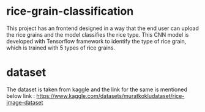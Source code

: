 # rice-grain-classification
This project has an frontend designed in a way that the end user can upload the rice grains and the model classifies the rice type.
This CNN model is developed with Tensorflow framework to identify the type of rice grain, which is trained with 5 types of rice grains. 

# dataset
The dataset is taken from kaggle and the link for the same is mentioned below
link : https://www.kaggle.com/datasets/muratkokludataset/rice-image-dataset
